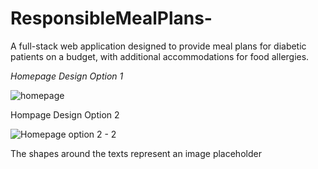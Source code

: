 # ResponsibleMealPlans-
A full-stack web application designed to provide meal plans for diabetic patients on a budget, with additional accommodations for food allergies.

_Homepage Design Option 1_

![homepage](https://github.com/user-attachments/assets/e98f7ab8-adfb-4007-afda-a929c309e51e)

Hompage Design Option 2

![Homepage option 2 - 2](https://github.com/user-attachments/assets/b87dc109-71f5-481f-81c3-894e438f3f65)

The shapes around the texts represent an image placeholder 
